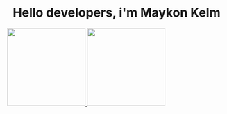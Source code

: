 <div>
  <h1 align="center"> Hello developers, i'm Maykon Kelm </h1>
<div/>
<div align="center">
  <a href="https://github.com/Maykonvk">
</div>
 <img height="180em" src="https://github-readme-stats.vercel.app/api?username=Maykonvk&show_icons=true&theme=blue-green&include_all_commits=true&count_private=true"/>
  <img height="180em" src="https://github-readme-stats.vercel.app/api/top-langs/?username=Maykonvk&layout=compact&langs_count=16&theme=blue-green"/>
